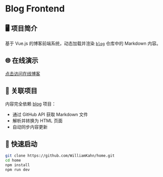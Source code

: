 # Blog Frontend

## 🖥 项目简介
基于 Vue.js 的博客前端系统，动态加载并渲染 [`blog`](https://github.com/WilliamKahn/blogs) 仓库中的 Markdown 内容。

## 🌐 在线演示
[点击访问在线博客](https://williamkahn.cn)

## 🔗 关联项目
内容完全依赖 [blog](https://github.com/WilliamKahn/blogs) 项目：
- 通过 GitHub API 获取 Markdown 文件
- 解析并转换为 HTML 页面
- 自动同步内容更新

## 🚀 快速启动
```bash
git clone https://github.com/WilliamKahn/home.git
cd home
npm install
npm run dev

